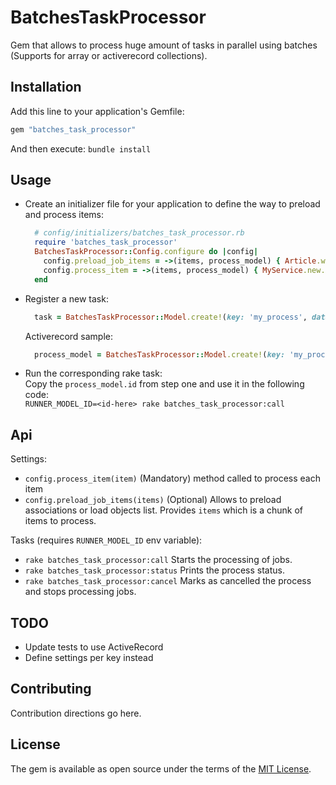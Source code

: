 # BatchesTaskProcessor
Gem that allows to process huge amount of tasks in parallel using batches (Supports for array or activerecord collections).

## Installation
Add this line to your application's Gemfile:

```ruby
gem "batches_task_processor"
```
And then execute: `bundle install`


## Usage
- Create an initializer file for your application to define the way to preload and process items:    
  ```ruby
    # config/initializers/batches_task_processor.rb
    require 'batches_task_processor'
    BatchesTaskProcessor::Config.configure do |config|
      config.preload_job_items = ->(items, process_model) { Article.where(id: items) }
      config.process_item = ->(items, process_model) { MyService.new.process(item) }
    end
  ```
  
- Register a new task: 
  ```ruby
    task = BatchesTaskProcessor::Model.create!(key: 'my_process', data: [1, 2, 3], per_page: 5000)
  ```
  Activerecord sample:
  ```ruby
    process_model = BatchesTaskProcessor::Model.create!(key: 'my_process', data: Article.pluck(:id), per_page: 5000)
  ```
  
- Run the corresponding rake task:     
  Copy the `process_model.id` from step one and use it in the following code:    
  `RUNNER_MODEL_ID=<id-here> rake batches_task_processor:call`

## Api
Settings:    
- `config.process_item(item)` (Mandatory) method called to process each item
- `config.preload_job_items(items)` (Optional) Allows to preload associations or load objects list. Provides `items` which is a chunk of items to process.

Tasks (requires `RUNNER_MODEL_ID` env variable):    
- `rake batches_task_processor:call` Starts the processing of jobs.
- `rake batches_task_processor:status` Prints the process status.
- `rake batches_task_processor:cancel` Marks as cancelled the process and stops processing jobs.

## TODO
- Update tests to use ActiveRecord
- Define settings per key instead

## Contributing
Contribution directions go here.

## License
The gem is available as open source under the terms of the [MIT License](https://opensource.org/licenses/MIT).
